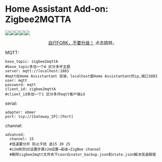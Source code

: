 # Home Assistant Add-on: Zigbee2MQTTA

<div align="center">
    <div style="display: flex;">
        <a href="https://github.com/zigbee2mqtt/hassio-zigbee2mqtt/actions?query=workflow%3ACI">
            <img src="https://github.com/zigbee2mqtt/hassio-zigbee2mqtt/workflows/CI/badge.svg">
        </a>
        <a href="https://github.com/zigbee2mqtt/hassio-zigbee2mqtt/releases">
            <img src="https://img.shields.io/github/release/zigbee2mqtt/hassio-zigbee2mqtt.svg">
        </a>
        <a href="https://github.com/zigbee2mqtt/hassio-zigbee2mqtt/stargazers">
            <img src="https://img.shields.io/github/stars/zigbee2mqtt/hassio-zigbee2mqtt.svg">
        </a>
        <a href="https://discord.gg/dadfWYE">
            <img src="https://img.shields.io/discord/556563650429583360.svg">
        </a>
        <a href="http://zigbee2mqtt.discourse.group/">
            <img src="https://img.shields.io/discourse/https/zigbee2mqtt.discourse.group/status.svg">
        </a>
    </div>
    <p>
<a href="https://www.gpio.club/">自行FORK，不要升级！</a> 点击跳转。</p>
</div>

MQTT:
```shell
base_topic: zigbee2mqttA
#base_topic多加一个A 区分多开主题
server: mqtt://localhost:1883
#mqtt在Home Assistantant 安装，localhost是Home Assistantant的ip,端口1883
user: mqtt
password: mqtt
client_id: zigbee2mqttA
#client_id多加一个1 区分多开mqtt客户端id
```

serial:
```shell
adapter: ebmer
port: tcp://[Gateway_IP]:[Port]
```

channel:
```shell
advanced:
  channel: 15
  #信道要分开 防止干扰 选15 20 25
  #z2m网页UI设置步骤z2m设置→高级→ZigBee channel
  #删除zigbee2mqtt文件夹下coordinator_backup.json和state.json解决信道报错
```
